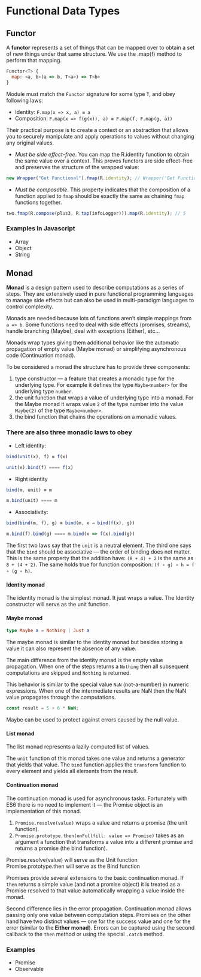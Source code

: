 # Functional Data Types

## Functor

A **functor** represents a set of things that can be mapped over to obtain a set of new things under that same structure.
We use the .map(f) method to perform that mapping.

```javascript
Functor<T> {
  map: <a, b>(a => b, T<a>) => T<b>
}
```

Module must match the `Functor` signature for some type `T`, and obey following laws:

- Identity: `F.map(x => x, a) ≡ a`
- Composition: `F.map(x => f(g(x)), a) ≡ F.map(f, F.map(g, a))`

Their practical purpose is to create a context or an abstraction that allows you to securely manipulate and apply operations to values without changing any original values.

- _Must be side effect–free_. You can map the R.identity function to obtain the same value over a context. This proves functors are side effect–free and preserves the structure of the wrapped value:

```javascript
new Wrapper("Get Functional").fmap(R.identity); // Wrapper('Get Functional')
```

- _Must be composable_. This property indicates that the composition of a function applied to `fmap` should be exactly the same as chaining `fmap` functions together.

```javascript
two.fmap(R.compose(plus3, R.tap(infoLogger))).map(R.identity); // 5
```

### Examples in Javascript

- Array
- Object
- String

## Monad

**Monad** is a design pattern used to describe computations as a series of steps. They are extensively used in pure functional programming languages to manage side effects but can also be used in multi-paradigm languages to control complexity.

Monads are needed because lots of functions aren’t simple mappings from `a => b`. Some functions need to deal with side effects (promises, streams), handle branching (Maybe), deal with exceptions (Either), etc...

Monads wrap types giving them additional behavior like the automatic propagation of empty value (Maybe monad) or simplifying asynchronous code (Continuation monad).

To be considered a monad the structure has to provide three components:

1. type constructor — a feature that creates a monadic type for the underlying type. For example it defines the type `Maybe<number>` for the underlying type `number`.
2. the unit function that wraps a value of underlying type into a monad. For the Maybe monad it wraps value `2` of the type number into the value `Maybe(2)` of the type `Maybe<number>`.
3. the bind function that chains the operations on a monadic values.

### There are also three monadic laws to obey

- Left identity:

```javascript
bind(unit(x), f) ≡ f(x)

unit(x).bind(f) ==== f(x)
```

- Right identity

```javascript
bind(m, unit) ≡ m

m.bind(unit) ==== m
```

- Associativity:

```javascript
bind(bind(m, f), g) ≡ bind(m, x ⇒ bind(f(x), g))

m.bind(f).bind(g) ==== m.bind(x => f(x).bind(g))
```

The first two laws say that the `unit` is a neutral element. The third one says that the `bind` should be associative — the order of binding does not matter. This is the same property that the addition have: `(8 + 4) + 2` is the same as `8 + (4 + 2)`. The same holds true for function composition: `(f ∘ g) ∘ h = f ∘ (g ∘ h)`.

#### Identity monad

The identity monad is the simplest monad. It just wraps a value. The Identity constructor will serve as the unit function.

#### Maybe monad

```elm
type Maybe a = Nothing | Just a
```

The maybe monad is similar to the identity monad but besides storing a value it can also represent the absence of any value.

The main difference from the identity monad is the empty value propagation. When one of the steps returns a `Nothing` then all subsequent computations are skipped and `Nothing` is returned.

This behavior is similar to the special value `NaN` (not-a-number) in numeric expressions. When one of the intermediate results are NaN then the NaN value propagates through the computations.

```javascript
const result = 5 + 6 * NaN;
```

Maybe can be used to protect against errors caused by the null value.

#### List monad

The list monad represents a lazily computed list of values.

The `unit` function of this monad takes one value and returns a generator that yields that value. The `bind` function applies the `transform` function to every element and yields all elements from the result.

#### Continuation monad

The continuation monad is used for asynchronous tasks. Fortunately with ES6 there is no need to implement it — the Promise object is an implementation of this monad.

1. `Promise.resolve(value)` wraps a value and returns a promise (the unit function).
2. `Promise.prototype.then(onFullfill: value => Promise)` takes as an argument a function that transforms a value into a different promise and returns a promise (the bind function).

Promise.resolve(value) will serve as the Unit function
Promise.prototype.then will serve as the Bind function

Promises provide several extensions to the basic continuation monad. If `then` returns a simple value (and not a promise object) it is treated as a Promise resolved to that value automatically wrapping a value inside the monad.

Second difference lies in the error propagation. Continuation monad allows passing only one value between computation steps. Promises on the other hand have two distinct values — one for the success value and one for the error (similar to the **Either monad**). Errors can be captured using the second callback to the `then` method or using the special `.catch` method.

### Examples

- Promise
- Observable
